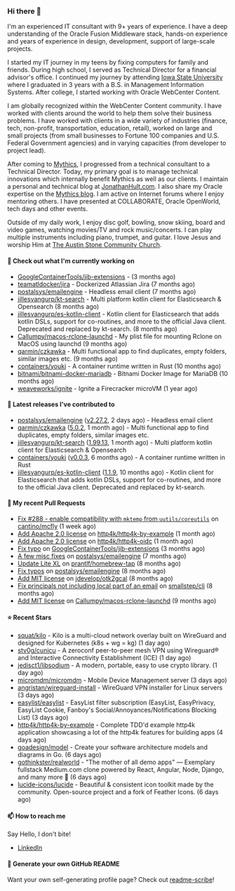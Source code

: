 ### Hi there 👋

I'm an experienced IT consultant with 9+ years of experience. I have a deep understanding of the Oracle Fusion Middleware stack, hands-on experience and years of experience in design, development, support of large-scale projects.

I started my IT journey in my teens by fixing computers for family and friends. During high school, I served as Technical Director for a financial advisor's office. I continued my journey by attending [Iowa State University](iastate.edu) where I graduated in 3 years with a B.S. in Management Information Systems. After college, I started working with Oracle WebCenter Content.

I am globally recognized within the WebCenter Content community. I have worked with clients around the world to help them solve their business problems. I have worked with clients in a wide variety of industries (finance, tech, non-profit, transportation, education, retail), worked on large and small projects (from small businesses to Fortune 100 companies and U.S. Federal Government agencies) and in varying capacities (from developer to project lead).

After coming to [Mythics](https://www.mythics.com/), I progressed from a technical consultant to a Technical Director. Today, my primary goal is to manage technical innovations which internally benefit Mythics as well as our clients. I maintain a personal and technical blog at [JonathanHult.com](https://jonathanhult.com). I also share my Oracle expertise on the [Mythics blog](https://www.mythics.com/about/blog/). I am active on Internet forums where I enjoy mentoring others. I have presented at COLLABORATE, Oracle OpenWorld, tech days and other events.

Outside of my daily work, I enjoy disc golf, bowling, snow skiing, board and video games, watching movies/TV and rock music/concerts. I can play multiple instruments including piano, trumpet, and guitar. I love Jesus and worship Him at [The Austin Stone Community Church](https://austinstone.org/).

#### 👷 Check out what I'm currently working on

- [GoogleContainerTools/jib-extensions](https://github.com/GoogleContainerTools/jib-extensions) -  (3 months ago)
- [teamatldocker/jira](https://github.com/teamatldocker/jira) - Dockerized Atlassian Jira (7 months ago)
- [postalsys/emailengine](https://github.com/postalsys/emailengine) - Headless email client (7 months ago)
- [jillesvangurp/kt-search](https://github.com/jillesvangurp/kt-search) - Multi platform kotlin client for Elasticsearch &amp; Opensearch (8 months ago)
- [jillesvangurp/es-kotlin-client](https://github.com/jillesvangurp/es-kotlin-client) - Kotlin client for Elasticsearch that adds kotlin DSLs, support for co-routines, and more to the official Java client. Deprecated and replaced by kt-search. (8 months ago)
- [Callumpy/macos-rclone-launchd](https://github.com/Callumpy/macos-rclone-launchd) - My plist file for mounting Rclone on MacOS using launchd (9 months ago)
- [qarmin/czkawka](https://github.com/qarmin/czkawka) - Multi functional app to find duplicates, empty folders, similar images etc. (9 months ago)
- [containers/youki](https://github.com/containers/youki) - A container runtime written in Rust (10 months ago)
- [bitnami/bitnami-docker-mariadb](https://github.com/bitnami/bitnami-docker-mariadb) - Bitnami Docker Image for MariaDB (10 months ago)
- [weaveworks/ignite](https://github.com/weaveworks/ignite) - Ignite a Firecracker microVM (1 year ago)

#### 🔭 Latest releases I've contributed to

- [postalsys/emailengine](https://github.com/postalsys/emailengine) ([v2.27.2](https://github.com/postalsys/emailengine/releases/tag/v2.27.2), 2 days ago) - Headless email client
- [qarmin/czkawka](https://github.com/qarmin/czkawka) ([5.0.2](https://github.com/qarmin/czkawka/releases/tag/5.0.2), 1 month ago) - Multi functional app to find duplicates, empty folders, similar images etc.
- [jillesvangurp/kt-search](https://github.com/jillesvangurp/kt-search) ([1.99.13](https://github.com/jillesvangurp/kt-search/releases/tag/1.99.13), 1 month ago) - Multi platform kotlin client for Elasticsearch &amp; Opensearch
- [containers/youki](https://github.com/containers/youki) ([v0.0.3](https://github.com/containers/youki/releases/tag/v0.0.3), 6 months ago) - A container runtime written in Rust
- [jillesvangurp/es-kotlin-client](https://github.com/jillesvangurp/es-kotlin-client) ([1.1.9](https://github.com/jillesvangurp/es-kotlin-client/releases/tag/1.1.9), 10 months ago) - Kotlin client for Elasticsearch that adds kotlin DSLs, support for co-routines, and more to the official Java client. Deprecated and replaced by kt-search.

#### 🔨 My recent Pull Requests

- [Fix #288 - enable compatibility with `mktemp` from `uutils/coreutils`](https://github.com/cantino/mcfly/pull/291) on [cantino/mcfly](https://github.com/cantino/mcfly) (1 week ago)
- [Add Apache 2.0 license](https://github.com/http4k/http4k-by-example/pull/48) on [http4k/http4k-by-example](https://github.com/http4k/http4k-by-example) (1 month ago)
- [Add Apache 2.0 license](https://github.com/http4k/http4k-oidc/pull/8) on [http4k/http4k-oidc](https://github.com/http4k/http4k-oidc) (1 month ago)
- [Fix typo](https://github.com/GoogleContainerTools/jib-extensions/pull/131) on [GoogleContainerTools/jib-extensions](https://github.com/GoogleContainerTools/jib-extensions) (3 months ago)
- [A few misc fixes](https://github.com/postalsys/emailengine/pull/117) on [postalsys/emailengine](https://github.com/postalsys/emailengine) (7 months ago)
- [Update Lite XL](https://github.com/prantlf/homebrew-tap/pull/1) on [prantlf/homebrew-tap](https://github.com/prantlf/homebrew-tap) (8 months ago)
- [Fix typos](https://github.com/postalsys/emailengine/pull/112) on [postalsys/emailengine](https://github.com/postalsys/emailengine) (8 months ago)
- [Add MIT license](https://github.com/jdevelop/otk2gcal/pull/1) on [jdevelop/otk2gcal](https://github.com/jdevelop/otk2gcal) (8 months ago)
- [Fix principals not including local part of an email](https://github.com/smallstep/cli/pull/635) on [smallstep/cli](https://github.com/smallstep/cli) (8 months ago)
- [Add MIT license](https://github.com/Callumpy/macos-rclone-launchd/pull/1) on [Callumpy/macos-rclone-launchd](https://github.com/Callumpy/macos-rclone-launchd) (9 months ago)

#### ⭐ Recent Stars

- [squat/kilo](https://github.com/squat/kilo) - Kilo is a multi-cloud network overlay built on WireGuard and designed for Kubernetes (k8s &#43; wg = kg) (1 day ago)
- [stv0g/cunicu](https://github.com/stv0g/cunicu) - A zeroconf peer-to-peer mesh VPN using Wireguard® and Interactive Connectivity Establishment (ICE) (1 day ago)
- [jedisct1/libsodium](https://github.com/jedisct1/libsodium) - A modern, portable, easy to use crypto library. (1 day ago)
- [micromdm/micromdm](https://github.com/micromdm/micromdm) - Mobile Device Management server (3 days ago)
- [angristan/wireguard-install](https://github.com/angristan/wireguard-install) - WireGuard VPN installer for Linux servers (3 days ago)
- [easylist/easylist](https://github.com/easylist/easylist) - EasyList filter subscription (EasyList, EasyPrivacy, EasyList Cookie, Fanboy&#39;s Social/Annoyances/Notifications Blocking List) (3 days ago)
- [http4k/http4k-by-example](https://github.com/http4k/http4k-by-example) - Complete TDD&#39;d example http4k application showcasing a lot of the http4k features for building apps (4 days ago)
- [goadesign/model](https://github.com/goadesign/model) - Create your software architecture models and diagrams in Go. (6 days ago)
- [gothinkster/realworld](https://github.com/gothinkster/realworld) - &#34;The mother of all demo apps&#34; — Exemplary fullstack Medium.com clone powered by React, Angular, Node, Django, and many more 🏅 (6 days ago)
- [lucide-icons/lucide](https://github.com/lucide-icons/lucide) - Beautiful &amp; consistent icon toolkit made by the community. Open-source project and a fork of Feather Icons. (6 days ago)

#### 📫 How to reach me

Say Hello, I don't bite!

- [LinkedIn](https://www.linkedin.com/in/jonathanhult)

#### 📖 Generate your own GitHub README

Want your own self-generating profile page? Check out [readme-scribe](https://github.com/muesli/readme-scribe)!
